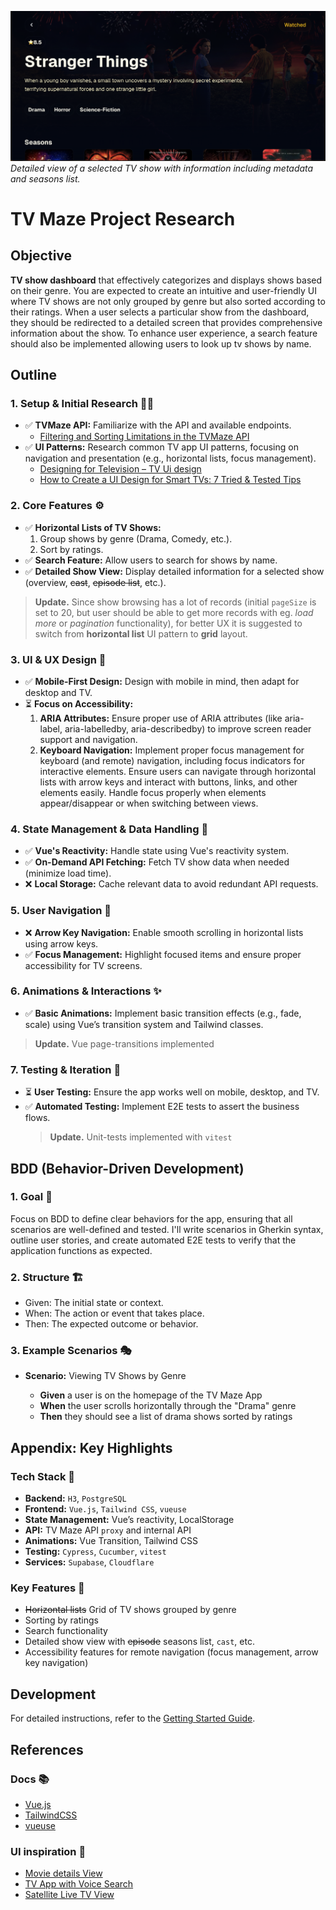 ![Detailed Show View Screenshot](/public/detailed-show-view.png)
_Detailed view of a selected TV show with information including metadata and seasons list._

# TV Maze Project Research

## Objective

**TV show dashboard** that effectively categorizes and displays shows based on their genre. You are expected to create an intuitive and user-friendly UI where TV shows are not only grouped by genre but also sorted according to their ratings. When a user selects a particular show from the dashboard, they should be redirected to a detailed screen that provides comprehensive information about the show. To enhance user experience, a search feature should also be implemented allowing users to look up tv shows by name.

## Outline

### 1. Setup & Initial Research 🧑‍💻

- ✅ **TVMaze API:** Familiarize with the API and available endpoints.
  - [Filtering and Sorting Limitations in the TVMaze API](/api.md)
- ✅ **UI Patterns:** Research common TV app UI patterns, focusing on navigation and presentation (e.g., horizontal lists, focus management).
  - [Designing for Television – TV Ui design](https://marvelapp.com/blog/designing-for-television/)
  - [How to Create a UI Design for Smart TVs: 7 Tried & Tested Tips](https://www.purrweb.com/blog/how-to-design-an-app-for-smart-tvs/)

### 2. Core Features ⚙️

- ✅ **Horizontal Lists of TV Shows:**
  1. Group shows by genre (Drama, Comedy, etc.).
  2. Sort by ratings.
- ✅ **Search Feature:** Allow users to search for shows by name.
- ✅ **Detailed Show View:** Display detailed information for a selected show (overview, ~~cast~~, ~~episode list~~, etc.).

> **Update.** Since show browsing has a lot of records (initial `pageSize` is set to 20, but user should be able to get more records with eg. _load more_ or _pagination_ functionality), for better UX it is suggested to switch from **horizontal list** UI pattern to **grid** layout.

### 3. UI & UX Design 🎨

- ✅ **Mobile-First Design:** Design with mobile in mind, then adapt for desktop and TV.
- ⏳ **Focus on Accessibility:**
  1. **ARIA Attributes:** Ensure proper use of ARIA attributes (like aria-label, aria-labelledby, aria-describedby) to improve screen reader support and navigation.
  2. **Keyboard Navigation:**
     Implement proper focus management for keyboard (and remote) navigation, including focus indicators for interactive elements.
     Ensure users can navigate through horizontal lists with arrow keys and interact with buttons, links, and other elements easily.
     Handle focus properly when elements appear/disappear or when switching between views.

### 4. State Management & Data Handling 💾

- ✅ **Vue's Reactivity:** Handle state using Vue's reactivity system.
- ✅ **On-Demand API Fetching:** Fetch TV show data when needed (minimize load time).
- ❌ **Local Storage:** Cache relevant data to avoid redundant API requests.

### 5. User Navigation 🔄

- ❌ **Arrow Key Navigation:** Enable smooth scrolling in horizontal lists using arrow keys.
- ✅ **Focus Management:** Highlight focused items and ensure proper accessibility for TV screens.

### 6. Animations & Interactions ✨

- ✅ **Basic Animations:** Implement basic transition effects (e.g., fade, scale) using Vue’s transition system and Tailwind classes.

> **Update.** Vue page-transitions implemented

### 7. Testing & Iteration 🧪

- ⏳ **User Testing:** Ensure the app works well on mobile, desktop, and TV.
- ✅ **Automated Testing:** Implement E2E tests to assert the business flows.
  > **Update.** Unit-tests implemented with `vitest`

## BDD (Behavior-Driven Development)

### 1. Goal 🎯

Focus on BDD to define clear behaviors for the app, ensuring that all scenarios are well-defined and tested. I'll write scenarios in Gherkin syntax, outline user stories, and create automated E2E tests to verify that the application functions as expected.

### 2. Structure 🏗

- Given: The initial state or context.
- When: The action or event that takes place.
- Then: The expected outcome or behavior.

### 3. Example Scenarios 🎭

- **Scenario:** Viewing TV Shows by Genre

  - **Given** a user is on the homepage of the TV Maze App
  - **When** the user scrolls horizontally through the "Drama" genre
  - **Then** they should see a list of drama shows sorted by ratings

## Appendix: Key Highlights

### Tech Stack 🔧

- **Backend:** `H3`, `PostgreSQL`
- **Frontend:** `Vue.js`, `Tailwind CSS`, `vueuse`
- **State Management:** Vue’s reactivity, LocalStorage
- **API:** TV Maze API `proxy` and internal API
- **Animations:** Vue Transition, Tailwind CSS
- **Testing:** `Cypress`, `Cucumber`, `vitest`
- **Services:** `Supabase`, `Cloudflare`

### Key Features 🚀

- ~~Horizontal lists~~ Grid of TV shows grouped by genre
- Sorting by ratings
- Search functionality
- Detailed show view with ~~episode~~ seasons list, `cast`, etc.
- Accessibility features for remote navigation (focus management, arrow key navigation)

## Development

For detailed instructions, refer to the [Getting Started Guide](/getting-started.md).

## References

### Docs 📚

- [Vue.js](https://vuejs.org/)
- [TailwindCSS](https://tailwindcss.com/)
- [vueuse](https://vueuse.org/)

### UI inspiration 🔗

- [Movie details View](https://dribbble.com/shots/6381117-VUE-Cinema-detail-page)
- [TV App with Voice Search](https://dribbble.com/shots/16778895-Smart-TV-App)
- [Satellite Live TV View](https://dribbble.com/shots/24443121-Receiver-Satellite-Live-TV)
